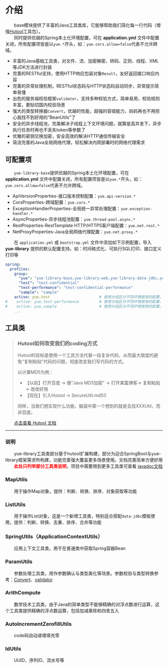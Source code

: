 # 介绍
　　base模块提供了丰富的Java工具类库，它能够帮助我们简化每一行代码（增强[Hutool](https://hutool.cn)工具包）。<br>
　　同时提供优越的Spring本土化环境配置，可在 <b>application.yml</b> 文件中配置关闭，所有配置项皆是以`yue.*`开头，如：`yue.cors.allow=false`代表不允许跨域。
- 丰富的Java基础工具类，对文件、流、加密解密、转码、正则、线程、XML等JDK方法进行封装
- 完善的RESTful支持，使用HTTP响应包装对象`Result`，友好返回接口响应内容
- 完善的异常处理机制，RESTful状态码与HTTP状态码自动同步，异常提示简单易懂
- 出色的服务端校验框架`validator`，支持多种校验方式，简单易用，校验规则丰富，更贴切国内校验场景
- 强大的类型转换器`Convert`，优越的性能，超强的容错能力，妈妈再也不用担心我找不到好用的“BeanUtils”了
- 安全的异步线程池，完美解决子线程上下文环境问题，就算是高并发下，异步执行任务时再也不丢失token等参数了
- 优雅的密钥交换加密，安全高效的解决HTTP通信传输安全
- 简洁完善的Java全局网络代理，轻松解决内网部署时的网络代理需求

## 可配置项
　　`yue-library-base`提供优越的Spring本土化环境配置，可在 <b>application.yml</b> 文件中配置关闭，所有配置项皆是以`yue.*`开头，如：`yue.cors.allow=false`代表不允许跨域。
- ApiVersionProperties-接口版本控制配置：`yue.api-version.*`
- CorsProperties-跨域配置：`yue.cors.*`
- ExceptionHandlerProperties-全局统一异常处理配置：`yue.exception-handler.*`
- AsyncProperties-异步线程池配置：`yue.thread-pool.async.*`
- RestProperties-RestTemplate HTTP/HTTPS客户端配置：`yue.net.rest.*`
- NetProxyProperties-Java全局网络代理配置：`yue.net.proxy.*`

　　在 `application.yml` 或 `bootstrap.yml` 文件中添加如下示例配置，导入 **yue-library** 提供的默认配置支持。如：时间格式化、可执行SQL打印、接口定义打印等
```yml
spring:
  profiles:
    group:
      "yue": "yue-library-base,yue-library-web,yue-library-data-jdbc,yue-library-data-redis"
      "test": "test-confidential"
      "test-performance": "test-confidential-performance"
      "sample": "sample"
    active: yue,test                      # 使用分组区分不同环境使用的配置，yue作为基础配置，再任何情况下都启用
#    active: yue,test-performance         # 使用分组区分不同环境使用的配置，yue作为基础配置，再任何情况下都启用
#    active: yue,sample                   # 使用分组区分不同环境使用的配置，yue作为基础配置，再任何情况下都启用
    ...
```

## 工具类
> ### Hutool如何改变我们的coding方式
> 
> Hutool的目标是使用一个工具方法代替一段复杂代码，从而最大限度的避免“复制粘贴”代码的问题，彻底改变我们写代码的方式。
> 
> 以计算MD5为例：
> 
> - 【以前】打开百度 -> 搜“Java MD5加密” -> 打开某篇博客-> 复制粘贴 -> 改改好用
> - 【现在】引入Hutool -> SecureUtil.md5()
> 
> 同样，当我们想实现什么功能，脑袋中第一个想到的就是去找XXXUtil，而非百度。

　　[点击查看 Hutool 文档](https://hutool.cn/docs)

-------------------------------------------------------------------------------

### 说明
　　yue-library工具类部分基于hutool扩展构建，部分为迎合SpringBoot与yue-library框架需求所构建，功能完善强大覆盖更多场景使用。文档完善简单方便好用  
　　<font color=red>**此处只列举部分工具类说明**</font>，项目中需要用到更多工具类可查看 [javadoc文档](https://apidoc.gitee.com/yl-yue/yue-library/)

### MapUtils
　　用于操作Map对象，提供：判断、转换、排序、对象获取等功能

### ListUtils
　　用于操作List对象，这是一个新增工具类，特别适合搭配`data-jdbc`模板使用，提供：判断、转换、去重、排序、合并等功能

### SpringUtils（ApplicationContextUtils）
　　应用上下文工具类，用于在普通类中获取Spring容器Bean

### ParamUtils
　　参数处理工具类，用作参数确认与类型美化等场景。参数校验与类型转换参考：[Convert](base/介绍.md#类型转换器)、[validator](base/校验.md#validator)

### ArithCompute
　　数学技术工具类，由于Java的简单类型不能够精确的对浮点数进行运算，这个工具类提供精确的浮点数运算，包括加减乘除和四舍五入

### AutoIncrementZerofillUtils
　　code码自动递增填充零

### IdUtils
　　UUID、序列ID、流水号等
